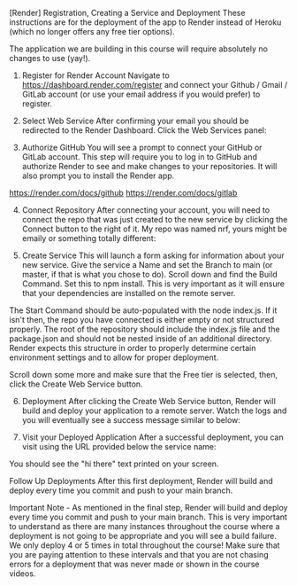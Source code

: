 [Render] Registration, Creating a Service and Deployment
These instructions are for the deployment of the app to Render instead of Heroku (which no longer offers any free tier options).

The application we are building in this course will require absolutely no changes to use (yay!).

1. Register for Render Account
Navigate to https://dashboard.render.com/register and connect your Github / Gmail / GitLab account (or use your email address if you would prefer) to register.

2. Select Web Service
After confirming your email you should be redirected to the Render Dashboard. Click the Web Services panel:


3. Authorize GitHub
You will see a prompt to connect your GitHub or GitLab account. This step will require you to log in to GitHub and authorize Render to see and make changes to your repositories. It will also prompt you to install the Render app.


https://render.com/docs/github
https://render.com/docs/gitlab

4. Connect Repository
After connecting your account, you will need to connect the repo that was just created to the new service by clicking the Connect button to the right of it. My repo was named nrf, yours might be emaily or something totally different:


5. Create Service
This will launch a form asking for information about your new service. Give the service a Name and set the Branch to main (or master, if that is what you chose to do). Scroll down and find the Build Command. Set this to npm install. This is very important as it will ensure that your dependencies are installed on the remote server.


The Start Command should be auto-populated with the node index.js. If it isn't then, the repo you have connected is either empty or not structured properly. The root of the repository should include the index.js file and the package.json and should not be nested inside of an additional directory. Render expects this structure in order to properly determine certain environment settings and to allow for proper deployment.

Scroll down some more and make sure that the Free tier is selected, then, click the Create Web Service button.

6. Deployment
After clicking the Create Web Service button, Render will build and deploy your application to a remote server. Watch the logs and you will eventually see a success message similar to below:


7. Visit your Deployed Application
After a successful deployment, you can visit using the URL provided below the service name:


You should see the "hi there" text printed on your screen.

Follow Up Deployments
After this first deployment, Render will build and deploy every time you commit and push to your main branch.

Important Note - As mentioned in the final step, Render will build and deploy every time you commit and push to your main branch. This is very important to understand as there are many instances throughout the course where a deployment is not going to be appropriate and you will see a build failure. We only deploy 4 or 5 times in total throughout the course! Make sure that you are paying attention to these intervals and that you are not chasing errors for a deployment that was never made or shown in the course videos.
